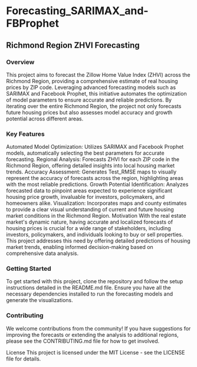 # Forecasting_SARIMAX_and-FBProphet

## Richmond Region ZHVI Forecasting

### Overview
This project aims to forecast the Zillow Home Value Index (ZHVI) across the Richmond Region, providing a comprehensive estimate of real housing prices by ZIP code. Leveraging advanced forecasting models such as SARIMAX and Facebook Prophet, this initiative automates the optimization of model parameters to ensure accurate and reliable predictions. By iterating over the entire Richmond Region, the project not only forecasts future housing prices but also assesses model accuracy and growth potential across different areas.

### Key Features
Automated Model Optimization: Utilizes SARIMAX and Facebook Prophet models, automatically selecting the best parameters for accurate forecasting.
Regional Analysis: Forecasts ZHVI for each ZIP code in the Richmond Region, offering detailed insights into local housing market trends.
Accuracy Assessment: Generates Test_RMSE maps to visually represent the accuracy of forecasts across the region, highlighting areas with the most reliable predictions.
Growth Potential Identification: Analyzes forecasted data to pinpoint areas expected to experience significant housing price growth, invaluable for investors, policymakers, and homeowners alike.
Visualization: Incorporates maps and county estimates to provide a clear visual understanding of current and future housing market conditions in the Richmond Region.
Motivation
With the real estate market's dynamic nature, having accurate and localized forecasts of housing prices is crucial for a wide range of stakeholders, including investors, policymakers, and individuals looking to buy or sell properties. This project addresses this need by offering detailed predictions of housing market trends, enabling informed decision-making based on comprehensive data analysis.

### Getting Started
To get started with this project, clone the repository and follow the setup instructions detailed in the README.md file. Ensure you have all the necessary dependencies installed to run the forecasting models and generate the visualizations.

### Contributing
We welcome contributions from the community! If you have suggestions for improving the forecasts or extending the analysis to additional regions, please see the CONTRIBUTING.md file for how to get involved.

License
This project is licensed under the MIT License - see the LICENSE file for details.

